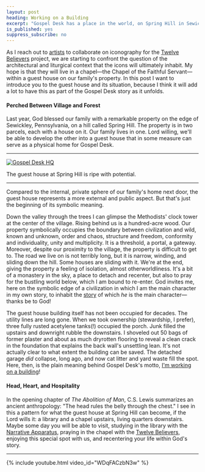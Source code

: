 ```yaml
---
layout: post
heading: Working on a Building
excerpt: "Gospel Desk has a place in the world, on Spring Hill in Sewickley, Pennsylvania, USA."
is_published: yes
suppress_subscribe: no
---
```


As I reach out to [artists](/updates/2020/first-three-iconographers/) to
collaborate on iconography for the [Twelve Believers](/the-twelve-believers/)
project, we are starting to confront the question of the architectural and
liturgical context that the icons will ultimately inhabit. My hope is that they
will live in a chapel—the Chapel of the Faithful Servant—within a guest house
on our family's property. In this post I want to introduce you to the guest
house and its situation, because I think it will add a lot to have this as part
of the Gospel Desk story as it unfolds.


#### Perched Between Village and Forest

Last year, God blessed our family with a remarkable property on the edge of
Sewickley, Pennsylvania, on a hill called Spring Hill. The property is in two
parcels, each with a house on it. Our family lives in one. Lord willing, we'll
be able to develop the other into a guest house that in some measure can serve
as a physical home for Gospel Desk.

---

[![Gospel Desk HQ](../gospel-desk-hq.small.jpg)](../gospel-desk-hq.jpg)
<div class="caption">The guest house at Spring Hill is ripe with potential.</div>

---

Compared to the internal, private sphere of our family's home next door, the
guest house represents a more external and public aspect. But that's just the
beginning of its symbolic meaning.

Down the valley through the trees I can glimpse the Methodists' clock tower at
the center of the village. Rising behind us is a hundred-acre wood. Our
property symbolically occupies the boundary between civilization and wild,
known and unknown, order and chaos, structure and freedom, conformity and
individuality, unity and multiplicity. It is a threshold, a portal, a gateway.
Moreover, despite our proximity to the village, the property is difficult to
get to. The road we live on is not terribly long, but it is narrow, winding,
and sliding down the hill. Some houses are sliding with it. We're at the end,
giving the property a feeling of isolation, almost otherworldliness. It's a bit
of a monastery in the sky, a place to detach and recenter, but also to pray for
the bustling world below, which I am bound to re-enter. God invites me, here on
the symbolic edge of a civilization in which I am the main character in my own
story, to inhabit the [story](/updates/2020/introducing-gospel-desk/) of which
_he_ is the main character—thanks be to God!

The guest house building itself has not been occupied for decades. The utility
lines are long gone. When we took ownership (stewardship, I prefer), three
fully rusted acetylene tanks(!) occupied the porch. Junk filled the upstairs
and downright rubble the downstairs. I shoveled out 50 bags of former plaster
and about as much dryrotten flooring to reveal a clean crack in the foundation
that explains the back wall's unsettling lean.  It's not actually clear to what
extent the building can be saved. The detached garage *did* collapse, long ago,
and now cat litter and yard waste fill the spot. Here, then, is the plain
meaning behind Gospel Desk's motto, [I'm working on a
building](/working-on-a-building/)!


#### Head, Heart, and Hospitality

In the opening chapter of *The Abolition of Man*, C.S. Lewis summarizes an
ancient anthropology: "The head rules the belly through the chest." I see in
this a pattern for what the guest house at Spring Hill can become, if the Lord
wills it: a library and a chapel upstairs, living quarters downstairs. Maybe
some day you will be able to visit, studying in the library with the [Narrative
Apparatus](/a-narrative-apparatus), praying in the chapel with the [Twelve
Believers](/the-twelve-believers/), enjoying this special spot with us, and
recentering your life within God's story.

---

{% include youtube.html video_id="WDqFACzbN3w" %}
